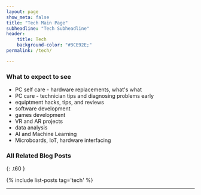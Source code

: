 ```yaml
---
layout: page
show_meta: false
title: "Tech Main Page"
subheadline: "Tech Subheadline"
header:
    title: Tech
    background-color: "#3CE92E;"
permalink: /tech/

---
```

### What to expect to see
* PC self care - hardware replacements, what's what
* PC care - technician tips and diagnosing problems early
* equiptment hacks, tips, and reviews
* software development
* games development
* VR and AR projects
* data analysis
* AI and Machine Learning 
* Microboards, IoT, hardware interfacing

### All Related Blog Posts
{: .t60 }

{% include list-posts tag='tech' %}

---
